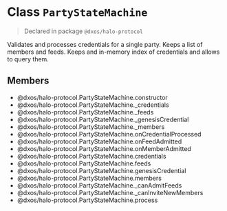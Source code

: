 # Class `PartyStateMachine`
> Declared in package `@dxos/halo-protocol`

Validates and processes credentials for a single party.
Keeps a list of members and feeds.
Keeps and in-memory index of credentials and allows to query them.

## Members
- @dxos/halo-protocol.PartyStateMachine.constructor
- @dxos/halo-protocol.PartyStateMachine._credentials
- @dxos/halo-protocol.PartyStateMachine._feeds
- @dxos/halo-protocol.PartyStateMachine._genesisCredential
- @dxos/halo-protocol.PartyStateMachine._members
- @dxos/halo-protocol.PartyStateMachine.onCredentialProcessed
- @dxos/halo-protocol.PartyStateMachine.onFeedAdmitted
- @dxos/halo-protocol.PartyStateMachine.onMemberAdmitted
- @dxos/halo-protocol.PartyStateMachine.credentials
- @dxos/halo-protocol.PartyStateMachine.feeds
- @dxos/halo-protocol.PartyStateMachine.genesisCredential
- @dxos/halo-protocol.PartyStateMachine.members
- @dxos/halo-protocol.PartyStateMachine._canAdmitFeeds
- @dxos/halo-protocol.PartyStateMachine._canInviteNewMembers
- @dxos/halo-protocol.PartyStateMachine.process

